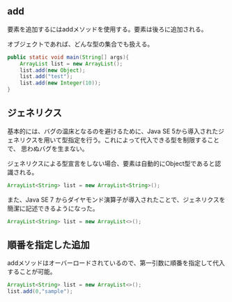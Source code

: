 ## add

要素を追加するにはaddメソッドを使用する。要素は後ろに追加される。

オブジェクトであれば、どんな型の集合でも扱える。

```Java
public static void main(String[] args){
    ArrayList list = new ArrayList();
    list.add(new Object);
    list.add("test");
    list.add(new Integer(10));
}
```

## ジェネリクス

基本的には、バグの温床となるのを避けるために、Java SE 5から導入されたジェネリクスを用いて型指定を行う。これによって代入できる型を制限することで、
思わぬバグを生まない。


ジェネリクスによる型宣言をしない場合、要素は自動的にObject型であると認識される。

```Java
ArrayList<String> list = new ArrayList<String>();
```

また、Java SE 7 からダイヤモンド演算子が導入されたことで、ジェネリクスを簡潔に記述できるようになった。

```Java
ArrayList<String> list = new ArrayList<>();
```

## 順番を指定した追加

addメソッドはオーバーロードされているので、第一引数に順番を指定して代入することが可能。

```Java
ArrayList<String> list = new ArrayList<>();
list.add(0,"sample");
```
